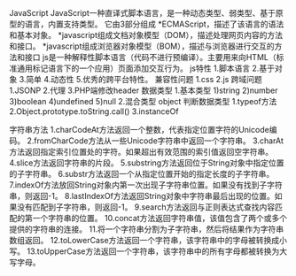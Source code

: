 JavaScript
JavaScript一种直译式脚本语言，是一种动态类型、弱类型、基于原型的语言，内置支持类型。
它由3部分组成
*ECMAScript，描述了该语言的语法和基本对象。
*javascript组成文档对象模型（DOM），描述处理网页内容的方法和接口。
*javascript组成浏览器对象模型（BOM），描述与浏览器进行交互的方法和接口
js是一种解释性脚本语言（代码不进行预编译）。主要用来向HTML（标准通用标记语言下的一个应用）页面添加交互行为。
js特性
1.脚本语言
2.基于对象
3.简单
4.动态性
5.优秀的跨平台特性。
兼容性问题
	1.css
	2.js
跨域问题
	1.JSONP
	2.代理
	3.PHP端修改header
数据类型
1.基本类型
	1)string
	2)number
	3)boolean
	4)undefined
	5)null
2.混合类型
	object
判断数据类型
	1.typeof方法
	2.Object.prototype.toString.call()
	3.instanceOf

字符串方法
1.charCodeAt方法返回一个整数，代表指定位置字符的Unicode编码。
2.fromCharCode方法从一些Unicode字符串中返回一个字符串。
3.charAt方法返回指定索引位置处的字符。如果超出有效范围的索引值返回空字符串。 
4.slice方法返回字符串的片段。
5.substring方法返回位于String对象中指定位置的子字符串。 
6.substr方法返回一个从指定位置开始的指定长度的子字符串。
7.indexOf方法放回String对象内第一次出现子字符串位置。如果没有找到子字符串，则返回-1。
8.lastIndexOf方法返回String对象中字符串最后出现的位置。如果没有匹配到子字符串，则返回-1。 
9.search方法返回与正则表达式查找内容匹配的第一个字符串的位置。 
10.concat方法返回字符串值，该值包含了两个或多个提供的字符串的连接。 
11.将一个字符串分割为子字符串，然后将结果作为字符串数组返回。
12.toLowerCase方法返回一个字符串，该字符串中的字母被转换成小写。
13.toUpperCase方法返回一个字符串，该字符串中的所有字母都被转换为大写字母。  
